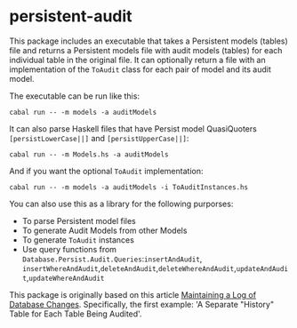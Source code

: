 # persistent-audit

This package includes an executable that takes a Persistent models (tables) file and returns a Persistent models file with audit models (tables) for each individual table in the original file. It can optionally return a file with an implementation of the `ToAudit` class for each pair of model and its audit model. 

The executable can be run like this:

```
cabal run -- -m models -a auditModels
```

It can also parse Haskell files that have Persist model QuasiQuoters `[persistLowerCase||]` and `[persistUpperCase||]`:

```
cabal run -- -m Models.hs -a auditModels
```

And if you want the optional `ToAudit` implementation:

```pppp
cabal run -- -m models -a auditModels -i ToAuditInstances.hs
```

You can also use this as a library for the following purporses:

 * To parse Persistent model files
 * To generate Audit Models from other Models
 * To generate `ToAudit` instances 
 * Use query functions from `Database.Persist.Audit.Queries`:`insertAndAudit`, `insertWhereAndAudit`,`deleteAndAudit`,`deleteWhereAndAudit`,`updateAndAudit`,`updateWhereAndAudit`
 
This package is originally based on this article [Maintaining a Log of Database Changes](http://www.4guysfromrolla.com/webtech/041807-1.shtml). Specifically, the first example: 'A Separate "History" Table for Each Table Being Audited'.

